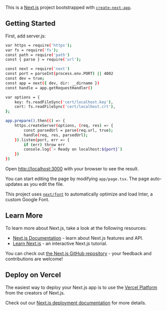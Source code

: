 This is a [Next.js](https://nextjs.org/) project bootstrapped with [`create-next-app`](https://github.com/vercel/next.js/tree/canary/packages/create-next-app).

## Getting Started

First, add server.js:

```bash
var https = require('https');
var fs = require('fs');
const path = require('path')
const { parse } = require('url');

const next = require('next')
const port = parseInt(process.env.PORT) || 4002
const dev = true;
const app = next({ dev, dir: __dirname })
const handle = app.getRequestHandler()

var options = {
    key: fs.readFileSync('cert/localhost.key'),
    cert: fs.readFileSync('cert/localhost.crt'),
};

app.prepare().then(() => {
    https.createServer(options, (req, res) => {
        const parsedUrl = parse(req.url, true);
        handle(req, res, parsedUrl);
    }).listen(port, err => {
        if (err) throw err
        console.log(`> Ready on localhost:${port}`)
    })
})
```

Open [http://localhost:3000](http://localhost:3000) with your browser to see the result.

You can start editing the page by modifying `app/page.tsx`. The page auto-updates as you edit the file.

This project uses [`next/font`](https://nextjs.org/docs/basic-features/font-optimization) to automatically optimize and load Inter, a custom Google Font.

## Learn More

To learn more about Next.js, take a look at the following resources:

- [Next.js Documentation](https://nextjs.org/docs) - learn about Next.js features and API.
- [Learn Next.js](https://nextjs.org/learn) - an interactive Next.js tutorial.

You can check out [the Next.js GitHub repository](https://github.com/vercel/next.js/) - your feedback and contributions are welcome!

## Deploy on Vercel

The easiest way to deploy your Next.js app is to use the [Vercel Platform](https://vercel.com/new?utm_medium=default-template&filter=next.js&utm_source=create-next-app&utm_campaign=create-next-app-readme) from the creators of Next.js.

Check out our [Next.js deployment documentation](https://nextjs.org/docs/deployment) for more details.
